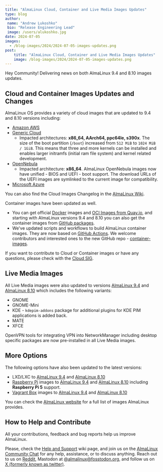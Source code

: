 ```yaml
---
title: "AlmaLinux Cloud, Container and Live Media Images Updates"
type: blog
author: 
 name: "Andrew Lukoshko"
 bio: "Release Engineering Lead"
 image: /users/alukoshko.jpg
date: 2024-07-05
images:
  - /blog-images/2024/2024-07-05-images-updates.png
post: 
    title: "AlmaLinux Cloud, Container and Live Media Images Updates"
    image: /blog-images/2024/2024-07-05-images-updates.png
---
```


Hey Community! Delivering news on both AlmaLinux 9.4 and 8.10 images updates. 

## Cloud and Container Images Updates and Changes

AlmaLinux OS provides a variety of cloud images that are updated to 9.4 and 8.10 versions including: 
* [Amazon AWS](https://wiki.almalinux.org/cloud/AWS.html) 
* [Generic Cloud](https://wiki.almalinux.org/cloud/Generic-cloud.html)
    * Impacted architectures: **x86_64, AArch64, ppc64le, s390x**. The size of the boot partition (`/boot`) increased from `512 MiB` to `1024 MiB / 1GiB`. This means that three and more kernels can be installed and enables larger initramfs (initial ram file system) and kernel related development.
* [OpenNebula](https://wiki.almalinux.org/cloud/OpenNebula.html)
    * Impacted architecture: **x86_64**. AlmaLinux OpenNebula images now have unified - BIOS and UEFI - boot support. The download URLs of the UEFI images are symlinked to the current image for compatibility.
* [Microsoft Azure](https://azuremarketplace.microsoft.com/en-us/marketplace/apps/almalinux.almalinux-x86_64)

You can also find the Cloud Images Changelog in the [AlmaLinux Wiki](https://wiki.almalinux.org/cloud/cloud-changelog.html).

Container images have been updated as well. 
* You can get official [Docker](https://hub.docker.com/_/almalinux) images and [OCI Images from Quay.io](https://quay.io/organization/almalinuxorg), and starting with AlmaLinux versions 9.4 and 8.10 you can also get the container images from [GitHub packages](https://github.com/orgs/AlmaLinux/packages).
* We've updated scripts and workflows to build AlmaLinux container images. They are now based on [GitHub Actions](https://github.com/AlmaLinux/container-images/actions). We welcome contributors and interested ones to the new GitHub repo - [container-images](https://github.com/AlmaLinux/container-images).

If you want to contribute to Cloud or Container images or have any questions, please check with the [Cloud SIG](https://wiki.almalinux.org/sigs/Cloud.html).

## Live Media Images 

All Live Media images were also updated to versions [AlmaLinux 9.4](https://repo.almalinux.org/almalinux/9/live/x86_64/) and [AlmaLinux 8.10](https://repo.almalinux.org/almalinux/8/live/x86_64) which includes the following variants:
* GNOME
* GNOME-Mini
* KDE - `kdepim-addons` package for additional plugins for KDE PIM applications is added back.
* MATE
* XFCE 

OpenVPN tools for integrating VPN into NetworkManager including desktop specific packages are now pre-installed in all Live Media images. 

## More Options 

The following options have also been updated to the latest versions:
* LXD/LXC to [AlmaLinux 9.4](https://images.linuxcontainers.org/images/almalinux/9/amd64/) and [AlmaLinux 8.10](https://images.linuxcontainers.org/images/almalinux/8/amd64/)
* [Raspberry Pi](https://wiki.almalinux.org/documentation/raspberry-pi.html) images to [AlmaLinux 9.4](https://repo.almalinux.org/almalinux/9.4/raspberrypi/images/) and [AlmaLinux 8.10](https://repo.almalinux.org/rpi/images/) including **Raspberry Pi 5** support.
* [Vagrant Box](https://wiki.almalinux.org/installation/vagrant-boxes.html) images to [AlmaLinux 9.4](https://app.vagrantup.com/almalinux/boxes/9) and [AlmaLinux 8.10](https://app.vagrantup.com/almalinux/boxes/8)

You can check the [AlmaLinux website](https://almalinux.org/get-almalinux/) for a full list of images AlmaLinux provides.

## How to Help and Contribute 

All your contributions, feedback and bug reports help us improve AlmaLinux.

Please, check the [Help and Support](https://wiki.almalinux.org/Help-and-Support.html) wiki page, and join us on the [AlmaLinux Community Chat](https://chat.almalinux.org) for any help, assistance, or to discuss anything. Reach out to us on [Reddit](https://reddit.com/r/almalinux), Mastodon at [@almalinux@fosstodon.org](https://fosstodon.org/@almalinux), and follow us on [X (formerly known as twitter)](https://twitter.com/almalinux).
